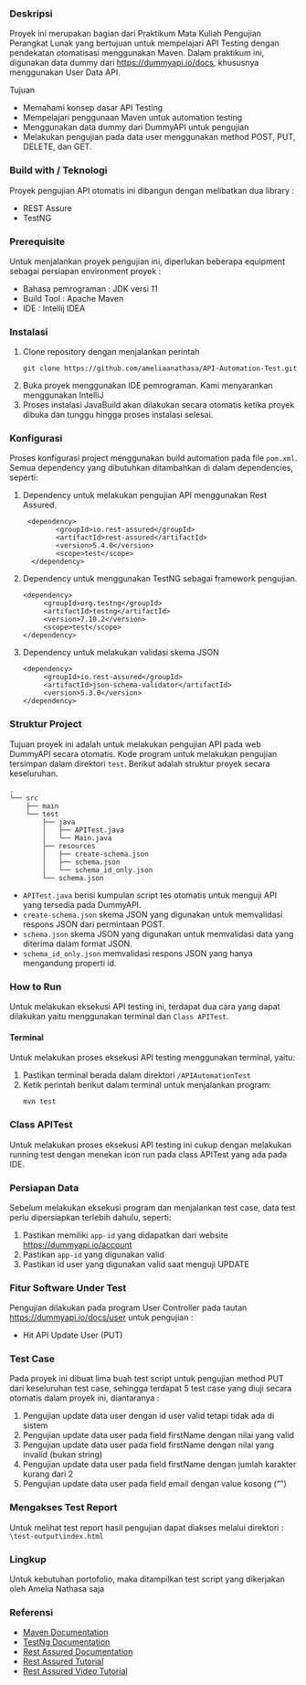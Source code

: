### Deskripsi ###
Proyek ini merupakan bagian dari Praktikum Mata Kuliah Pengujian Perangkat Lunak yang bertujuan untuk mempelajari API Testing dengan pendekatan otomatisasi menggunakan Maven. Dalam praktikum ini, digunakan data dummy dari https://dummyapi.io/docs, khususnya menggunakan User Data API. 

Tujuan
- Memahami konsep dasar API Testing
- Mempelajari penggunaan Maven untuk automation testing
- Menggunakan data dummy dari DummyAPI untuk pengujian
- Melakukan pengujian pada data user menggunakan method POST, PUT, DELETE, dan GET.


### Build with / Teknologi ###
Proyek pengujian API otomatis ini dibangun dengan melibatkan dua library :
- REST Assure
- TestNG

### Prerequisite ###
Untuk menjalankan proyek pengujian ini, diperlukan beberapa equipment sebagai persiapan environment proyek :
- Bahasa pemrograman : JDK versi 11
- Build Tool : Apache Maven
- IDE : Intellij IDEA

### Instalasi ###
1. Clone repository dengan menjalankan perintah
    ```
    git clone https://github.com/ameliaanathasa/API-Automation-Test.git
    ```
2. Buka proyek menggunakan IDE pemrograman. Kami menyarankan menggunakan IntelliJ
3. Proses instalasi JavaBuild akan dilakukan secara otomatis ketika proyek dibuka dan tunggu hingga proses instalasi selesai.

### Konfigurasi ###
Proses konfigurasi project menggunakan build automation pada file `pom.xml`. Semua dependency yang dibutuhkan ditambahkan di dalam dependencies, seperti: 
1. Dependency untuk melakukan pengujian API menggunakan Rest Assured. 
    ```
     <dependency>
            <groupId>io.rest-assured</groupId>
            <artifactId>rest-assured</artifactId>
            <version>5.4.0</version>
            <scope>test</scope>
      </dependency>
    ```
2. Dependency untuk menggunakan TestNG sebagai framework pengujian.
   ```
   <dependency>
        <groupId>org.testng</groupId>
        <artifactId>testng</artifactId>
        <version>7.10.2</version>
        <scope>test</scope>
   </dependency>

   ```
3. Dependency untuk melakukan validasi skema JSON
   ```
   <dependency>
        <groupId>io.rest-assured</groupId>
        <artifactId>json-schema-validator</artifactId>
        <version>5.3.0</version>
   </dependency>

   ```

### Struktur Project ###
Tujuan proyek ini adalah untuk melakukan pengujian API pada web DummyAPI secara otomatis. Kode program untuk melakukan pengujian tersimpan dalam direktori `test`. Berikut adalah struktur proyek secara keseluruhan.
```
.
└── src
    ├── main
    └── test
        ├── java
        │   ├── APITest.java
        │   └── Main.java
        ├── resources
        │   ├── create-schema.json
        │   ├── schema.json
        │   └── schema_id_only.json
        └── schema.json
```
- `APITest.java` berisi kumpulan script tes otomatis untuk menguji API yang tersedia pada DummyAPI.
- `create-schema.json` skema JSON yang digunakan untuk memvalidasi respons JSON dari permintaan POST.
- `schema.json` skema JSON yang digunakan untuk memvalidasi data yang diterima dalam format JSON.
- `schema_id_only.json` memvalidasi respons JSON yang hanya mengandung properti id.

### How to Run ###
Untuk melakukan eksekusi API testing ini, terdapat dua cara yang dapat dilakukan yaitu menggunakan terminal dan `Class APITest`. 

#### Terminal ####
Untuk melakukan proses eksekusi API testing menggunakan terminal, yaitu: 
1. Pastikan terminal berada dalam direktori `/APIAutomationTest`
2. Ketik perintah berikut dalam terminal untuk menjalankan program:
    ```
    mvn test
    ```

### Class APITest ####
Untuk melakukan proses eksekusi API testing ini cukup dengan melakukan running test dengan menekan icon run pada class APITest yang ada pada IDE. 

### Persiapan Data ###
Sebelum melakukan eksekusi program dan menjalankan test case, data test perlu dipersiapkan terlebih dahulu, seperti: 
1. Pastikan memiliki `app-id` yang didapatkan dari website https://dummyapi.io/account 
2. Pastikan `app-id` yang digunakan valid
2. Pastikan id user yang digunakan valid saat menguji UPDATE

### Fitur Software Under Test ####
Pengujian dilakukan pada program User Controller pada tautan https://dummyapi.io/docs/user untuk pengujian :
- Hit API Update User (PUT)

### Test Case ####
Pada proyek ini dibuat lima buah test script untuk pengujian method PUT dari keseluruhan test case, sehingga terdapat 5 test case yang diuji secara otomatis dalam proyek ini, diantaranya :
1. Pengujian update data user dengan id user valid tetapi tidak ada di sistem
2. Pengujian update data user pada field firstName dengan nilai yang valid
3. Pengujian update data user pada field firstName dengan nilai yang invalid (bukan string)
4. Pengujian update data user pada field firstName dengan jumlah karakter kurang dari 2
5. Pengujian update data user pada field email dengan value kosong (“”)

### Mengakses Test Report ###
Untuk melihat test report hasil pengujian dapat diakses melalui direktori : 
`\test-output\index.html`

### Lingkup ###
Untuk kebutuhan portofolio, maka ditampilkan test script yang dikerjakan oleh Amelia Nathasa saja 

### Referensi ###
- [Maven Documentation](https://maven.apache.org/guides/index.html)
- [TestNg Documentation](https://www.javadoc.io/doc/org.testng/testng/6.8.17/org/testng/Assert.html)
- [Rest Assured Documentation](https://rest-assured.io/)
- [Rest Assured Tutorial](https://www.toolsqa.com/rest-assured-)
- [Rest Assured Video Tutorial](https://www.youtube.com/watch?v=Orn8cP1yRJc)
